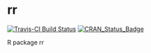 # rr
[![Travis-CI Build Status](https://travis-ci.org/SensitiveQuestions/rr.svg?branch=master)](https://travis-ci.org/SensitiveQuestions/rr) [![CRAN_Status_Badge](http://www.r-pkg.org/badges/version/rr)](https://cran.r-project.org/package=rr)

R package rr
